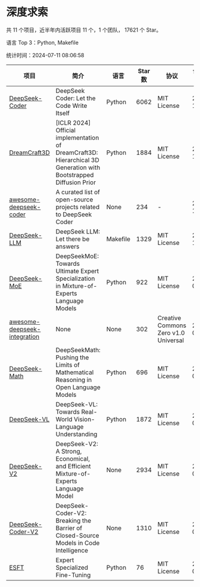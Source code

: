 # 深度求索

共 11 个项目，近半年内活跃项目 11 个，1 个团队， 17621 个 Star。

语言 Top 3：Python, Makefile

统计时间：2024-07-11 08:06:58

| 项目 | 简介 | 语言 | Star 数 | 协议 | 创建时间 | 最后更新时间 |
| --- | --- | --- | --- | --- | --- | --- |
| [DeepSeek-Coder](https://github.com/deepseek-ai/DeepSeek-Coder) | DeepSeek Coder: Let the Code Write Itself | Python | 6062 | MIT License | 2023-10-20 | 2024-07-11 |
| [DreamCraft3D](https://github.com/deepseek-ai/DreamCraft3D) | [ICLR 2024] Official implementation of DreamCraft3D: Hierarchical 3D Generation with Bootstrapped Diffusion Prior | Python | 1884 | MIT License | 2023-10-23 | 2024-07-10 |
| [awesome-deepseek-coder](https://github.com/deepseek-ai/awesome-deepseek-coder) | A curated list of open-source projects related to DeepSeek Coder | None | 234 | - | 2023-11-06 | 2024-07-02 |
| [DeepSeek-LLM](https://github.com/deepseek-ai/DeepSeek-LLM) | DeepSeek LLM: Let there be answers | Makefile | 1329 | MIT License | 2023-11-29 | 2024-07-10 |
| [DeepSeek-MoE](https://github.com/deepseek-ai/DeepSeek-MoE) | DeepSeekMoE: Towards Ultimate Expert Specialization in Mixture-of-Experts Language Models | Python | 922 | MIT License | 2024-01-02 | 2024-07-09 |
| [awesome-deepseek-integration](https://github.com/deepseek-ai/awesome-deepseek-integration) | None | None | 302 | Creative Commons Zero v1.0 Universal | 2024-01-11 | 2024-07-11 |
| [DeepSeek-Math](https://github.com/deepseek-ai/DeepSeek-Math) | DeepSeekMath: Pushing the Limits of Mathematical Reasoning in Open Language Models | Python | 696 | MIT License | 2024-02-05 | 2024-07-11 |
| [DeepSeek-VL](https://github.com/deepseek-ai/DeepSeek-VL) | DeepSeek-VL: Towards Real-World Vision-Language Understanding | Python | 1872 | MIT License | 2024-03-07 | 2024-07-11 |
| [DeepSeek-V2](https://github.com/deepseek-ai/DeepSeek-V2) | DeepSeek-V2: A Strong, Economical, and Efficient Mixture-of-Experts Language Model | None | 2934 | MIT License | 2024-04-22 | 2024-07-11 |
| [DeepSeek-Coder-V2](https://github.com/deepseek-ai/DeepSeek-Coder-V2) | DeepSeek-Coder-V2: Breaking the Barrier of Closed-Source Models in Code Intelligence | None | 1310 | MIT License | 2024-06-14 | 2024-07-11 |
| [ESFT](https://github.com/deepseek-ai/ESFT) | Expert Specialized Fine-Tuning | Python | 76 | MIT License | 2024-07-04 | 2024-07-11 |
